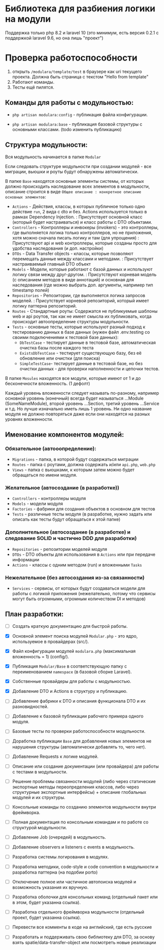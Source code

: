# Библиотека для разбиения логики на модули

Поддержка только php 8.2 и laravel 10 (это минимум, есть версия 0.2.1 с поддержкой laravel 9.6, но она лишь "проект")

# Проверка работоспособности

1. открыть `/modulara/template/test` в браузере как uri текущего проекта. Должна быть страница с текстом "Hello from template"
2. Работают команды.
3. Тесты ещё пилятся.

## Команды для работы с модульностью:

- `php artisan modulara:config` - публикация файла конфигурации.
  

- `php artisan modulara:base` - публикация базовой структуры с основными классами. (todo изменить публикацию)

## Структура модульности:

Вся модульность начинается в папке `Modular`

Если следовать структуре модульности при создании модулей - все миграции, вьюшки и роуты будут обнаружены автоматически.

В папке `Base` находятся основные элементы системы, от которых должно происходить наследование всех элементов в модульности, 
описание строится в виде `Общее описание : конкретное описание основных элементов`:
- `Actions` - Действия, классы, в которых публичное только одно действие `run`, 2 вида с dto и без. Actions используется только в рамках Dependency Injection. : Присутствует основной класс (который будет настраиваться) и класс работы с DTO объектами.
- `Controllers` - Контроллеры и инвокеры (invokers) - это контроллеры, где выполняется логика только контроллеров, но не приложения, хотя можно сначала писать логику и там (для упрощения) : Присутствуют api и web контроллеры, которые созданы просто для удобства наследования (и доп. настройки)
- `DTOs` - Data Transfer objects - классы, которые позволяют перемещать данные между классами и методами. : Присутствует настраиваемый главный DTO объект
- `Models` - Модели, которые работают с базой данных и используют логику связи между друг-другом. : Присутствуют корневая модель (с описанием методов в виде аннотаций) и основная для наследования (где можно выбрать доп. аргументы, например тип timestamp полей)
- `Repositories` - Репозитории, где выполняется логика запросов моделей. : Присутствует корневой репозиторий, который имеет логику паттерна репозиторий.
- `Routes` - Стандартные роуты: Содержатся не публикуемые шаблоны web и api роутов, так как не имеет смысла их публиковать, когда происходит автоопределение структуры модульности.
- `Tests` - основные тесты, которые используют разный подход к тестированию данных в базе данных (нужен файл .env.testing со своими подключениями к тестовой базе данных): 
    - `DbTestCase` - тестирует данные в тестовой базе, автоматическая очистка базы после каждого теста 
    - `ExistsDbTestCase` - тестирует существующую базу, без её обновление или очистки (для поиска)
    - `SimpleTestCase`- тестирует данные в тестовой базе, но без очистки данных - для проверки наполненности и цепочки тестов.
  
В папке `Mosules` находятся все модули, которые имеют от 1 и до бесконечности вложенность. (1 дефолт)

Каждый уровень вложенности следует называть по-разному, например основной уровень (конечный) всегда будет называться ...Module (SomeNameModule), второй уровень ...Section, третий уровень ...Service и т.д. Но лучше изначально иметь лишь 1 уровень. Ни одно название модуля не должно повторяться даже если они находятся на разных уровнях вложенности.

## Именование компонентов модулей:

### Обязательное (автооопределение):

- `Migrations` - папка, в которой будут содержаться миграции
- `Routes` - папка с роутами, должна содержать и/или `api.php`, `web.php`
- `Views` - папка с вьюшками, к которым затем можно будет обращаться по имени модуля.

### Желательное (автосоздание (в разработке))

- `Controllers` - контроллеры модуля
- `Models` - модели модуля
- `Factories` - фабрики для создания объектов в основном для тестов  
- `Tests` - различные тесты модуля (в разработке, нужно задать или описать как тесты будут обращаться к этой папке) 

### Дополнительное (автосоздание (в разработке) и следование SOLID и частично DDD для разработки)  

- `Repositories` - репозитории моделей модуля
- `DTOs` - DTO объекты для использования в `Actions` или при передаче информации  
- `Actions` - классы с одним методом (run) и вложенными `Tasks`

### Нежелательное (без автосоздания из-за связанности)

- `Services` - сервисы, от которых будут создаваться модели для работы с логикой приложения (нежелательно, потому что сервисы могут быть огромными, огромным количеством DI и методов)

## План разработки:

- [ ] Создать краткую документацию для быстрой работы.
- [x] Основной элемент поиска модулей `Modular.php` - это ядро, используемое в провайдерах (src/).
- [x] Файл конфигурации модулей `modulara.php` (максимальная вложенность = 1) (config/).
- [x] Публикация `Modular/Base` в соответствующую папку с переименованием `namespace` (в базовой сборке Laravel).
- [x] Собственные провайдеры для работы с модульностью.
- [x] Добавление DTO и Actions в структуру и публикацию.
- [ ] Добавление фабрики к DTO и описания функционала DTO и их разновидностей.
- [ ] Добавление к базовой публикации рабочего примера одного модуля.
- [ ] Базовые тесты по проверки работоспособности модульности.
- [ ] Доработка публикации `Base` для добавления новых элементов не нарушения структуры (автоматически добавлять то, чего нет).
- [ ] Добавление Requests к логике модулей.
- [ ] Описание или создание документации (или провайдера) для работы с тестами в модульности.
- [ ] Решение проблемы связанности модулей (либо через статические экспортные методы переопределения классов, либо через структурные экспортные интерфейсы) + описание глобальных модулей и их структуры.
- [ ] Консольные команды по созданию элементов модульности внутри фреймворка.
- [ ] Полная документация по консольным командам и по работе со структурой модульности.
- [ ] Добавление Job (очередей) в модульность.
- [ ] Добавление observers и listeners с events в модульность.
- [ ] Разработка системы логирования в модулях.
- [ ] Разработка методики, code-style и code convention в модульности и разработка паттерна (на подобии porto) 
- [ ] Отключение полное или частичное автопоиска модулей и возможность указания их вручную. 
- [ ] Разработка оболочки для консольных команд (отдельный пакет или в этом, будет указанна ссылка).
- [ ] Разработка отдельного фреймворка модульности (отдельный проект, будет указанна ссылка).
- [ ] Перевести все комменты в коде на английский, где есть русские
- [ ] Разработать и поддерживать свою библиотеку для DTO, за основу взять spatie/data-transfer-object или посмотреть новые реализации

 




